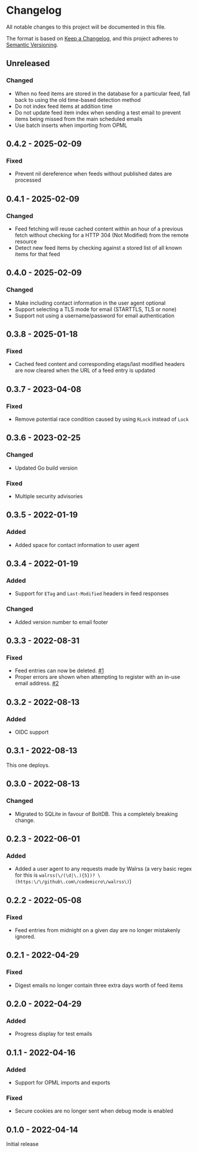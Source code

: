 # Changelog

All notable changes to this project will be documented in this file.

The format is based on [Keep a Changelog](https://keepachangelog.com/en/1.0.0/), and this project adheres to [Semantic Versioning](https://semver.org/spec/v2.0.0.html).

## Unreleased
### Changed
* When no feed items are stored in the database for a particular feed, fall back to using the old time-based detection method
* Do not index feed items at addition time
* Do not update feed item index when sending a test email to prevent items being missed from the main scheduled emails
* Use batch inserts when importing from OPML

## 0.4.2 - 2025-02-09
### Fixed
* Prevent nil dereference when feeds without published dates are processed

## 0.4.1 - 2025-02-09
### Changed
* Feed fetching will reuse cached content within an hour of a previous fetch without checking for a HTTP 304 (Not Modified) from the remote resource
* Detect new feed items by checking against a stored list of all known items for that feed

## 0.4.0 - 2025-02-09
### Changed
* Make including contact information in the user agent optional
* Support selecting a TLS mode for email (STARTTLS, TLS or none)
* Support not using a username/password for email authentication

## 0.3.8 - 2025-01-18
### Fixed
* Cached feed content and corresponding etags/last modified headers are now cleared when the URL of a feed entry is updated

## 0.3.7 - 2023-04-08
### Fixed
* Remove potential race condition caused by using `RLock` instead of `Lock`

## 0.3.6 - 2023-02-25
### Changed
* Updated Go build version
### Fixed 
* Multiple security advisories

## 0.3.5 - 2022-01-19
### Added
* Added space for contact information to user agent

## 0.3.4 - 2022-01-19
### Added
* Support for `ETag` and `Last-Modified` headers in feed responses
### Changed
* Added version number to email footer

## 0.3.3 - 2022-08-31
### Fixed
* Feed entries can now be deleted. [#1](https://github.com/codemicro/walrss/issues/1)
* Proper errors are shown when attempting to register with an in-use email address. [#2](https://github.com/codemicro/walrss/issues/2)

## 0.3.2 - 2022-08-13
### Added
* OIDC support

## 0.3.1 - 2022-08-13
This one deploys.

## 0.3.0 - 2022-08-13
### Changed
* Migrated to SQLite in favour of BoltDB. This a completely breaking change.

## 0.2.3 - 2022-06-01
### Added
* Added a user agent to any requests made by Walrss (a very basic regex for this is `walrss(\/(\d|\.){5})? \(https:\/\/github\.com\/codemicro\/walrss\)`)

## 0.2.2 - 2022-05-08
### Fixed
* Feed entries from midnight on a given day are no longer mistakenly ignored.

## 0.2.1 - 2022-04-29
### Fixed
* Digest emails no longer contain three extra days worth of feed items

## 0.2.0 - 2022-04-29
### Added
* Progress display for test emails

## 0.1.1 - 2022-04-16
### Added
* Support for OPML imports and exports

### Fixed
* Secure cookies are no longer sent when debug mode is enabled

## 0.1.0 - 2022-04-14
Initial release
